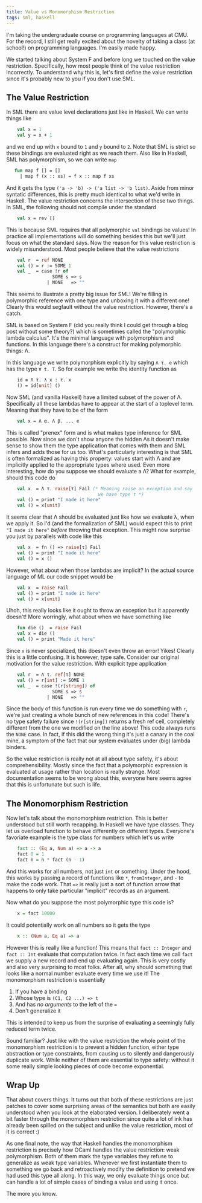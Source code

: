 ```yaml
---
title: Value vs Monomorphism Restriction
tags: sml, haskell
---
```


I'm taking the undergraduate course on programming languages at
CMU. For the record, I still get really excited about the novelty of
taking a class (at school!) on programming languages. I'm easily made
happy.

We started talking about System F and before long we touched on the
value restriction. Specifically, how most people think of the value
restriction incorrectly. To understand why this is, let's first define
the value restriction since it's probably new to you if you don't use
SML.

## The Value Restriction

In SML there are value level declarations just like in Haskell. We can
write things like

``` ocaml
    val x = 1
    val y = x + 1
```

and we end up with `x` bound to `1` and `y` bound to `2`. Note that
SML is strict so these bindings are evaluated right as we reach
them. Also like in Haskell, SML has polymorphism, so we can write
`map`

``` ocaml
   fun map f [] = []
     | map f (x :: xs) = f x :: map f xs
```

And it gets the type `('a -> 'b) -> ('a list -> 'b list)`. Aside from
minor syntatic differences, this is pretty much identical to what we'd
write in Haskell. The value restriction concerns the intersection of
these two things. In SML, the following should not compile under the
standard

``` ocaml
    val x = rev []
```

This is because SML requires that all polymorphic `val` bindings be
values! In practice all implementations will do something besides this
but we'll just focus on what the standard says. Now the reason for
this value restriction is widely misunderstood. Most people believe
that the value restrictions

``` ocaml
    val r  = ref NONE
    val () = r := SOME 1
    val _  = case !r of
                 SOME s => s
               | NONE   => ""
```

This seems to illustrate a pretty big issue for SML! We're filling in
polymorphic reference with one type and unboxing it with a different
one! Clearly this would segfault without the value
restriction. However, there's a catch.

SML is based on System F (did you really think I could get through a
blog post without some theory?) which is sometimes called the
"polymorphic lambda calculus". It's the minimal language with
polymorphism and functions. In this language there's a construct for
making polymorphic things: Λ.

In this language we write polymorphism explicitly by saying `Λ τ. e`
which has the type `∀ t. T`. So for example we write the identity
function as

``` ocaml
    id ≡ Λ τ. λ x : τ. x
    () = id[unit] ()
```

Now SML (and vanilla Haskell) have a limited subset of the power of
Λ. Specifically all these lambdas have to appear at the start of a
toplevel term. Meaning that they have to be of the form

``` ocaml
    val x = Λ α. Λ β. ... e
```

This is called "prenex" form and is what makes type inference for SML
possible. Now since we don't show anyone the hidden Λs it doesn't make
sense to show them the type application that comes with them and SML
infers and adds those for us too. What's particularly interesting is
that SML is often formalized as having this property: values start
with Λ and are implicitly applied to the appropriate types where
used. Even more interesting, how do you suppose we should evaluate a
Λ? What for example, should this code do

``` ocaml
    val x  = Λ τ. raise[τ] Fail (* Meaning raise an exception and say
                                  we have type τ *)
    val () = print "I made it here"
    val () = x[unit]
```

It seems clear that Λ should be evaluated just like how we evaluate λ,
when we apply it. So I'd (and the formalization of SML) would expect
this to print `"I made it here"` *before* throwing that
exception. This might now surprise you just by parallels with code
like this

``` ocaml
    val x  = fn () => raise[τ] Fail
    val () = print "I made it here"
    val () = x ()
```

However, what about when those lambdas are implicit? In the actual
source language of ML our code snippet would be

``` ocaml
    val x  = raise Fail
    val () = print "I made it here"
    val () = x[unit]
```

Uhoh, this really looks like it ought to throw an exception but it
apparently doesn't! More worringly, what about when we have something like

``` ocaml
    fun die ()  = raise Fail
    val x = die ()
    val () = print "Made it here"
```

Since `x` is never specialized, this doesn't even throw an error!
Yikes! Clearly this is a little confusing. It is however, type
safe. Consider our original motivation for the value restriction. With
explicit type application

``` ocaml
    val r  = Λ τ. ref[τ] NONE
    val () = r[int] := SOME 1
    val _  = case !(r[string]) of
                 SOME s => s
               | NONE   => ""
```

Since the body of this function is run every time we do something with
`r`, we're just creating a whole bunch of new references in this code!
There's no type safety failure since `!(r[string])` returns a fresh
ref cell, completely different from the one we modified on the line
above! This code always runs the `NONE` case. In fact, if this did the
wrong thing it's just a canary in the coal mine, a symptom of the fact
that our system evaluates under (big) lambda binders.

So the value restriction is really not at all about type safety, it's
about comprehensibility. Mostly since the fact that a polymorphic
expression is evaluated at usage rather than location is really
strange. Most documentation seems to be wrong about this, everyone
here seems agree that this is unfortunate but such is life.

## The Monomorphism Restriction


Now let's talk about the monomorphism restriction. This is better
understood but still worth recapping. In Haskell we have type
classes. They let us overload function to behave differently on
different types. Everyone's favoriate example is the type class for
numbers which let's us write

``` haskell
    fact :: (Eq a, Num a) => a -> a
    fact 0 = 1
    fact n = n * fact (n - 1)
```

And this works for all numbers, not just `int` or something. Under the
hood, this works by passing a record of functions like `*`,
`fromInteger`, and `-` to make the code work. That `=>` is really just
a sort of function arrow that happens to only take particular
"implicit" records as an argument.

Now what do you suppose the most polymorphic type this code is?

``` haskell
    x = fact 10000
```

It could potentially work on all numbers so it gets the type

``` haskell
    x :: (Num a, Eq a) => a
```


However this is really like a function! This means that `fact ::
Integer` and `fact :: Int` evaluate that computation twice. In fact
each time we call `fact` we supply a new record and end up evaluating
again. This is very costly and also very surprising to most
folks. After all, why should something that looks like a normal number
evaluate every time we use it! The monomorphism restriction is
essentially

 1. If you have a binding
 2. Whose type is `(C1, C2 ...) => t`
 3. And has *no arguments* to the left of the `=`
 4. Don't generalize it

This is intended to keep us from the surprise of evaluating a
seemingly fully reduced term twice.

Sound familiar? Just like with the value restriction the whole point
of the monomorphism restriction is to prevent a hidden function,
either type abstraction or type constraints, from causing us to
silently and dangerously duplicate work. While neither of them are
essential to type safety: without it some really simple looking pieces
of code become exponential.

## Wrap Up

That about covers things. It turns out that both of these restrictions
are just patches to cover some surprising areas of the semantics but
both are easily understood when you look at the elaborated version. I
deliberately went a bit faster through the monomorphism restriction
since quite a lot of ink has already been spilled on the subject and
unlike the value restriction, most of it is correct :)

As one final note, the way that Haskell handles the monomorphism
restriction is precisely how OCaml handles the value restriction: weak
polymorphism. Both of them mark the type variables they refuse
to generalize as weak type variables. Whenever we first instantiate
them to something we go back and retroactively modify the definition
to pretend we had used this type all along. In this way, we only
evaluate things once but can handle a lot of simple cases of binding a
value and using it once.

The more you know.
